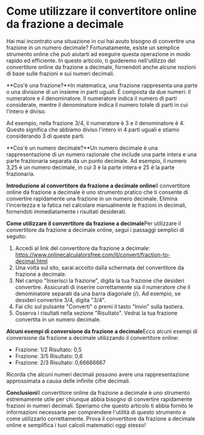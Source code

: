 Come utilizzare il convertitore online da frazione a decimale
=============================================================

Hai mai incontrato una situazione in cui hai avuto bisogno di convertire una frazione in un numero decimale? Fortunatamente, esiste un semplice strumento online che può aiutarti ad eseguire questa operazione in modo rapido ed efficiente. In questo articolo, ti guideremo nell'utilizzo del convertitore online da frazione a decimale, fornendoti anche alcune nozioni di base sulle frazioni e sui numeri decimali.

**Cos'è una frazione?**In matematica, una frazione rappresenta una parte o una divisione di un insieme in parti uguali. È composta da due numeri: il numeratore e il denominatore. Il numeratore indica il numero di parti considerate, mentre il denominatore indica il numero totale di parti in cui l'intero è diviso.

Ad esempio, nella frazione 3/4, il numeratore è 3 e il denominatore è 4. Questo significa che abbiamo diviso l'intero in 4 parti uguali e stiamo considerando 3 di queste parti.

**Cos'è un numero decimale?**Un numero decimale è una rappresentazione di un numero razionale che include una parte intera e una parte frazionaria separata da un punto decimale. Ad esempio, il numero 3,25 è un numero decimale, in cui 3 è la parte intera e 25 è la parte frazionaria.

**Introduzione al convertitore da frazione a decimale online**Il convertitore online da frazione a decimale è uno strumento pratico che ti consente di convertire rapidamente una frazione in un numero decimale. Elimina l'incertezza e la fatica nel calcolare manualmente le frazioni in decimali, fornendoti immediatamente i risultati desiderati.

**Come utilizzare il convertitore da frazione a decimale**Per utilizzare il convertitore da frazione a decimale online, segui i passaggi semplici di seguito:

1. Accedi al link del convertitore da frazione a decimale: <https://www.onlinecalculatorsfree.com/it/convert/fraction-to-decimal.html>
2. Una volta sul sito, sarai accolto dalla schermata del convertitore da frazione a decimale.
3. Nel campo "Inserisci la frazione", digita la tua frazione che desideri convertire. Assicurati di inserire correttamente sia il numeratore che il denominatore separati da una barra diagonale (/). Ad esempio, se desideri convertire 3/4, digita "3/4".
4. Fai clic sul pulsante "Converti" o premi il tasto "Invio" sulla tastiera.
5. Osserva i risultati nella sezione "Risultato". Vedrai la tua frazione convertita in un numero decimale.

**Alcuni esempi di conversione da frazione a decimale**Ecco alcuni esempi di conversione da frazione a decimale utilizzando il convertitore online:

- Frazione: 1/2 Risultato: 0,5
- Frazione: 3/5 Risultato: 0,6
- Frazione: 2/3 Risultato: 0,66666667

Ricorda che alcuni numeri decimali possono avere una rappresentazione approssimata a causa delle infinite cifre decimali.

**Conclusioni**Il convertitore online da frazione a decimale è uno strumento estremamente utile per chiunque abbia bisogno di convertire rapidamente frazioni in numeri decimali. Speriamo che questo articolo ti abbia fornito le informazioni necessarie per comprendere l'utilità di questo strumento e come utilizzarlo correttamente. Prova il convertitore da frazione a decimale online e semplifica i tuoi calcoli matematici oggi stesso!